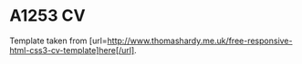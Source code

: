 A1253 CV
========

Template taken from [url=http://www.thomashardy.me.uk/free-responsive-html-css3-cv-template]here[/url].
